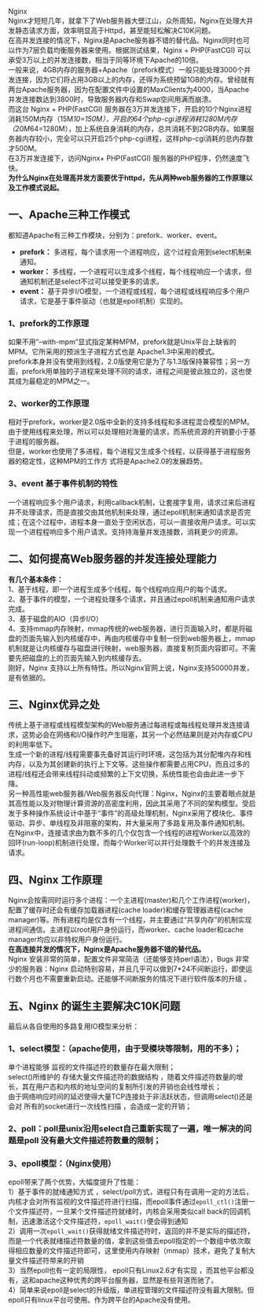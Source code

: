 Nginx<br />Nginx才短短几年，就拿下了Web服务器大壁江山，众所周知，Nginx在处理大并发静态请求方面，效率明显高于Httpd，甚至能轻松解决C10K问题。<br />在高并发连接的情况下，Nginx是Apache服务器不错的替代品。Nginx同时也可以作为7层负载均衡服务器来使用。根据测试结果，Nginx + PHP(FastCGI) 可以承受3万以上的并发连接数，相当于同等环境下Apache的10倍。<br />一般来说，4GB内存的服务器+Apache（prefork模式）一般只能处理3000个并发连接，因为它们将占用3GB以上的内存，还得为系统预留1GB的内存。曾经就有两台Apache服务器，因为在配置文件中设置的MaxClients为4000，当Apache并发连接数达到3800时，导致服务器内存和Swap空间用满而崩溃。<br />而这台 Nginx + PHP(FastCGI) 服务器在3万并发连接下，开启的10个Nginx进程消耗150M内存（15M*10=150M），开启的64个php-cgi进程消耗1280M内存（20M*64=1280M），加上系统自身消耗的内存，总共消耗不到2GB内存。如果服务器内存较小，完全可以只开启25个php-cgi进程，这样php-cgi消耗的总内存数才500M。<br />在3万并发连接下，访问Nginx+ PHP(FastCGI) 服务器的PHP程序，仍然速度飞快。<br />**为什么Nginx在处理高并发方面要优于httpd，先从两种web服务器的工作原理以及工作模式说起。**
<a name="Uzc37"></a>
## 一、Apache三种工作模式
都知道Apache有三种工作模块，分别为：prefork、worker、event。

- **prefork：** 多进程，每个请求用一个进程响应，这个过程会用到select机制来通知。
- **worker：** 多线程，一个进程可以生成多个线程，每个线程响应一个请求，但通知机制还是select不过可以接受更多的请求。
- **event：** 基于异步I/O模型，一个进程或线程，每个进程或线程响应多个用户请求，它是基于事件驱动（也就是epoll机制）实现的。
<a name="xS4FZ"></a>
### 1、prefork的工作原理
如果不用“–with-mpm”显式指定某种MPM，prefork就是Unix平台上缺省的MPM。它所采用的预派生子进程方式也是 Apache1.3中采用的模式。<br />prefork本身并没有使用到线程，2.0版使用它是为了与1.3版保持兼容性；另一方面，prefork用单独的子进程来处理不同的请求，进程之间是彼此独立的，这也使其成为最稳定的MPM之一。
<a name="TYUfT"></a>
### 2、worker的工作原理
相对于prefork，worker是2.0版中全新的支持多线程和多进程混合模型的MPM。由于使用线程来处理，所以可以处理相对海量的请求，而系统资源的开销要小于基于进程的服务器。<br />但是，worker也使用了多进程，每个进程又生成多个线程，以获得基于进程服务器的稳定性，这种MPM的工作方 式将是Apache2.0的发展趋势。
<a name="INMKn"></a>
### 3、event 基于事件机制的特性
一个进程响应多个用户请求，利用callback机制，让套接字复用，请求过来后进程并不处理请求，而是直接交由其他机制来处理，通过epoll机制来通知请求是否完成；在这个过程中，进程本身一直处于空闲状态，可以一直接收用户请求。可以实现一个进程程响应多个用户请求。支持持海量并发连接数，消耗更少的资源。
<a name="XEyPp"></a>
## 二、如何提高Web服务器的并发连接处理能力
**有几个基本条件：**<br />1、基于线程，即一个进程生成多个线程，每个线程响应用户的每个请求。<br />2、基于事件的模型，一个进程处理多个请求，并且通过epoll机制来通知用户请求完成。<br />3、基于磁盘的AIO（异步I/O）<br />4、支持mmap内存映射，mmap传统的web服务器，进行页面输入时，都是将磁盘的页面先输入到内核缓存中，再由内核缓存中复制一份到web服务器上，mmap机制就是让内核缓存与磁盘进行映射，web服务器，直接复制页面内容即可。不需要先把磁盘的上的页面先输入到内核缓存去。<br />刚好，Nginx 支持以上所有特性。所以Nginx官网上说，Nginx支持50000并发，是有依据的。
<a name="tlMv1"></a>
## 三、Nginx优异之处
传统上基于进程或线程模型架构的Web服务通过每进程或每线程处理并发连接请求，这势必会在网络和I/O操作时产生阻塞，其另一个必然结果则是对内存或CPU的利用率低下。<br />生成一个新的进程/线程需要事先备好其运行时环境，这包括为其分配堆内存和栈内存，以及为其创建新的执行上下文等。这些操作都需要占用CPU，而且过多的进程/线程还会带来线程抖动或频繁的上下文切换，系统性能也会由此进一步下降。<br />另一种高性能web服务器/Web服务器反向代理：Nginx，Nginx的主要着眼点就是其高性能以及对物理计算资源的高密度利用，因此其采用了不同的架构模型。受启发于多种操作系统设计中基于“事件”的高级处理机制，Nginx采用了模块化、事件驱动、异步、单线程及非阻塞的架构，并大量采用了多路复用及事件通知机制。<br />在Nginx中，连接请求由为数不多的几个仅包含一个线程的进程Worker以高效的回环(run-loop)机制进行处理，而每个Worker可以并行处理数千个的并发连接及请求。
<a name="S2sop"></a>
## 四、Nginx 工作原理
Nginx会按需同时运行多个进程：一个主进程(master)和几个工作进程(worker)，配置了缓存时还会有缓存加载器进程(cache loader)和缓存管理器进程(cache manager)等。所有进程均是仅含有一个线程，并主要通过“共享内存”的机制实现进程间通信。主进程以root用户身份运行，而worker、cache loader和cache manager均应以非特权用户身份运行。<br />**在高连接并发的情况下，Nginx是Apache服务器不错的替代品。**<br />Nginx 安装非常的简单，配置文件非常简洁（还能够支持perl语法），Bugs 非常少的服务器：Nginx 启动特别容易，并且几乎可以做到7*24不间断运行，即使运行数个月也不需要重新启动。还能够不间断服务的情况下进行软件版本的升级 。
<a name="yJHPg"></a>
## 五、Nginx 的诞生主要解决C10K问题
最后从各自使用的多路复用IO模型来分析：
<a name="Pg72e"></a>
### 1、select模型：（apache使用，由于受模块等限制，用的不多）；
单个进程能够 监视的文件描述符的数量存在最大限制；<br />select()所维护的 存储大量文件描述符的数据结构 ，随着文件描述符数量的增长，其在用户态和内核的地址空间的复制所引发的开销也会线性增长；<br />由于网络响应时间的延迟使得大量TCP连接处于非活跃状态，但调用select()还是会对 所有的socket进行一次线性扫描 ，会造成一定的开销；
<a name="QoYDl"></a>
### 2、poll：poll是unix沿用select自己重新实现了一遍，唯一解决的问题是poll 没有最大文件描述符数量的限制；
<a name="I7Nrj"></a>
### 3、epoll模型：（Nginx使用）
epoll带来了两个优势，大幅度提升了性能：<br />1）基于事件的就绪通知方式 ，select/poll方式，进程只有在调用一定的方法后，内核才会对所有监视的文件描述符进行扫描，而epoll事件通过`epoll_ctl()`注册一个文件描述符，一旦某个文件描述符就绪时，内核会采用类似call back的回调机制，迅速激活这个文件描述符，`epoll_wait()`便会得到通知<br />2）调用一次`epoll_wait()`获得就绪文件描述符时，返回的并不是实际的描述符，而是一个代表就绪描述符数量的值，拿到这些值去epoll指定的一个数组中依次取得相应数量的文件描述符即可，这里使用内存映射（mmap）技术，避免了复制大量文件描述符带来的开销<br />3）当然epoll也有一定的局限性， epoll只有Linux2.6才有实现 ，而其他平台都没有，这和apache这种优秀的跨平台服务器，显然是有些背道而驰了。<br />4）简单来说epoll是select的升级版，单进程管理的文件描述符没有最大限制。但epoll只有linux平台可使用。作为跨平台的Apache没有使用。
